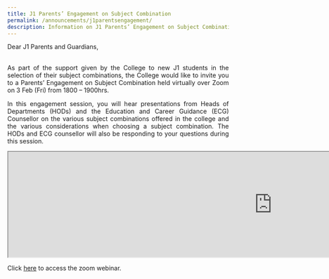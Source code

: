 ```yaml
---
title: J1 Parents’ Engagement on Subject Combination
permalink: /announcements/j1parentsengagement/
description: Information on J1 Parents’ Engagement on Subject Combination
---
```

<div align="justify">

<p>
Dear J1 Parents and Guardians,<br><br>

As part of the support given by the College to new J1 students in the selection of their subject combinations, the College would like to invite you to a Parents’ Engagement on Subject Combination held virtually over Zoom on 3 Feb (Fri) from 1800 – 1900hrs.</p>

<p>
In this engagement session, you will hear presentations from Heads of Departments (HODs) and the Education and Career Guidance (ECG) Counsellor on the various subject combinations offered in the college and the various considerations when choosing a subject combination. The HODs and ECG counsellor will also be responding to your questions during this session.</p>

<iframe src="https://docs.google.com/document/d/e/2PACX-1vSoa_r9LObBwnHJfVc3OQUFxmU_fDkKamw9AuqhH-PTtkA6dkvyH-YErnWoRRmwt0RErCT01BCIJTSD/pub?embedded=true" width=1200px height=240px scrolling="no"></iframe>

<p>Click <a href="https://moe-singapore.zoom.us/j/83351624402">here</a> to access the zoom webinar.</p>

</div>